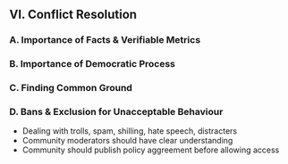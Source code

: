 ## VI. Conflict Resolution 

### A. Importance of Facts & Verifiable Metrics

### B. Importance of Democratic Process

### C. Finding Common Ground

### D. Bans & Exclusion for Unacceptable Behaviour
* Dealing with trolls, spam, shilling, hate speech, distracters
* Community moderators should have clear understanding
* Community should publish policy aggreement before allowing access
